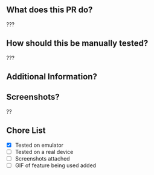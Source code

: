 ## **What does this PR do?**
???

## How should this be manually tested?
???

## Additional Information?

## Screenshots?
??

## Chore List
- [x] Tested on emulator
- [ ] Tested on a real device
- [ ] Screenshots attached
- [ ] GIF of feature being used added